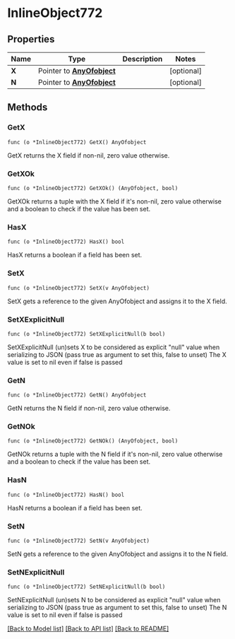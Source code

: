 # InlineObject772

## Properties

Name | Type | Description | Notes
------------ | ------------- | ------------- | -------------
**X** | Pointer to [**AnyOfobject**](anyOf&lt;object&gt;.md) |  | [optional] 
**N** | Pointer to [**AnyOfobject**](anyOf&lt;object&gt;.md) |  | [optional] 

## Methods

### GetX

`func (o *InlineObject772) GetX() AnyOfobject`

GetX returns the X field if non-nil, zero value otherwise.

### GetXOk

`func (o *InlineObject772) GetXOk() (AnyOfobject, bool)`

GetXOk returns a tuple with the X field if it's non-nil, zero value otherwise
and a boolean to check if the value has been set.

### HasX

`func (o *InlineObject772) HasX() bool`

HasX returns a boolean if a field has been set.

### SetX

`func (o *InlineObject772) SetX(v AnyOfobject)`

SetX gets a reference to the given AnyOfobject and assigns it to the X field.

### SetXExplicitNull

`func (o *InlineObject772) SetXExplicitNull(b bool)`

SetXExplicitNull (un)sets X to be considered as explicit "null" value
when serializing to JSON (pass true as argument to set this, false to unset)
The X value is set to nil even if false is passed
### GetN

`func (o *InlineObject772) GetN() AnyOfobject`

GetN returns the N field if non-nil, zero value otherwise.

### GetNOk

`func (o *InlineObject772) GetNOk() (AnyOfobject, bool)`

GetNOk returns a tuple with the N field if it's non-nil, zero value otherwise
and a boolean to check if the value has been set.

### HasN

`func (o *InlineObject772) HasN() bool`

HasN returns a boolean if a field has been set.

### SetN

`func (o *InlineObject772) SetN(v AnyOfobject)`

SetN gets a reference to the given AnyOfobject and assigns it to the N field.

### SetNExplicitNull

`func (o *InlineObject772) SetNExplicitNull(b bool)`

SetNExplicitNull (un)sets N to be considered as explicit "null" value
when serializing to JSON (pass true as argument to set this, false to unset)
The N value is set to nil even if false is passed

[[Back to Model list]](../README.md#documentation-for-models) [[Back to API list]](../README.md#documentation-for-api-endpoints) [[Back to README]](../README.md)


